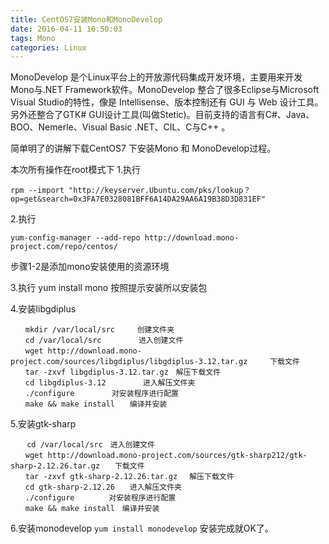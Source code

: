 ```yaml
---
title: CentOS7安装Mono和MonoDevelop
date: 2016-04-11 10:50:03
tags: Mono
categories: Linux
---
```


MonoDevelop 是个Linux平台上的开放源代码集成开发环境，主要用来开发Mono与.NET Framework软件。MonoDevelop 整合了很多Eclipse与Microsoft Visual Studio的特性，像是 Intellisense、版本控制还有 GUI 与 Web 设计工具。另外还整合了GTK# GUI设计工具(叫做Stetic)。目前支持的语言有C#、Java、BOO、Nemerle、Visual Basic .NET、CIL、C与C++ 。

简单明了的讲解下载CentOS7 下安装Mono 和 MonoDevelop过程。

本次所有操作在root模式下
1.执行  
```
rpm --import "http://keyserver.Ubuntu.com/pks/lookup？op=get&search=0x3FA7E0328081BFF6A14DA29AA6A19B38D3D831EF"
```
<!-- more -->
2.执行  
```
yum-config-manager --add-repo http://download.mono-project.com/repo/centos/
```
步骤1-2是添加mono安装使用的资源环境

3.执行 yum install mono  按照提示安装所以安装包

4.安装libgdiplus
```
　　mkdir /var/local/src　　　创建文件夹
　　cd /var/local/src　　　　　进入创建文件
　　wget http://download.mono-project.com/sources/libgdiplus/libgdiplus-3.12.tar.gz     下载文件
　　tar -zxvf libgdiplus-3.12.tar.gz　解压下载文件
　　cd libgdiplus-3.12　　　　　进入解压文件夹
　　./configure　　　　　对安装程序进行配置
　　make && make install　　编译并安装
```
5.安装gtk-sharp
```
　  cd /var/local/src　进入创建文件
　　wget http://download.mono-project.com/sources/gtk-sharp212/gtk-sharp-2.12.26.tar.gz　　下载文件
　　tar -zxvf gtk-sharp-2.12.26.tar.gz　 解压下载文件
　　cd gtk-sharp-2.12.26　　进入解压文件夹
　　./configure　　　　 对安装程序进行配置
　　make && make install　编译并安装
```
6.安装monodevelop 
 	```
 	yum install monodevelop
 	```
安装完成就OK了。


